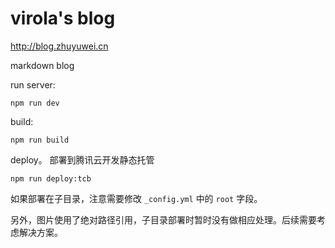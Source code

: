 # virola's blog

<http://blog.zhuyuwei.cn>

markdown blog

run server:
```
npm run dev
```

build:
```
npm run build
```

deploy。
部署到腾讯云开发静态托管
```
npm run deploy:tcb
```

如果部署在子目录，注意需要修改 `_config.yml` 中的 `root` 字段。

另外，图片使用了绝对路径引用，子目录部署时暂时没有做相应处理。后续需要考虑解决方案。